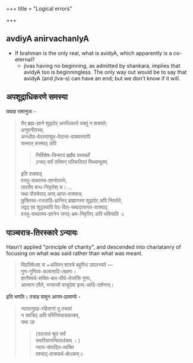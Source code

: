 +++
title = "Logical errors"

+++


## avdiyA anirvachanIyA
- If brahman is the only real, what is avidyA, which apparently is a co-eternal? 
  - jivas having no beginning, as admitted by shankara, implies that avidyA too is beginningless. The only way out would be to say that avidyA (and jIva-s) can have an end; but we don't know if it will. 

## अपशूद्राधिकरणे समस्या 
यथाह रामानुजः - 

> तैर् ब्रह्म-ज्ञाने शूद्रादेर् अनधिकारो वक्तुं न शक्यते;  
अनुपनीतस्य,  
अनधीत-वेदस्याश्रुत-वेदान्त-वाक्यस्यापि  
यस्मात् कस्माद् अपि 
> 
>>  निर्विशेष-चिन्मात्रं ब्रह्मैव परमार्थो  
ऽन्यत् सर्वं तस्मिन् परिकल्पितं मिथ्याभूतम्  
> 
> इति वाक्याद्  
वस्तु-याथात्म्य-ज्ञानोत्पत्तेः,  
तावतैव बन्ध-निवृत्तेश् च।  …  
यथा पौरुषेयाद् अप्य् आप्त-वाक्याच्  
छुक्तिका-रजतादि-भ्रान्तिर् ब्राह्मणस्य शूद्रादेर् अपि निवर्तते,  
तद्वद् एव शूद्रस्यापि वेद-वित्-सम्प्रदायागत-वाक्याद्  
वस्तु-याथात्म्य-ज्ञानेन जगद्-भ्रम-निवृत्तिर् अपि भविष्यति ॥


## पाञ्चरात्र-तिरस्कारे ऽन्यायः
Hasn't applied "principle of charity", and descended into charlatanry of focusing on what was said rather than what was meant.

> विप्रतिषेधश् च +अस्मिन् शास्त्रे बहुविध उपलभ्यते —  
गुण-गुणित्व-कल्पनादि-लक्षणः।  
ज्ञानैश्वर्य-शक्ति-बल-वीर्य-तेजांसि गुणाः,  
आत्मान एवैते, भगवन्तो वासुदेवा इत्य्-आदि-दर्शनात्।  

इति भणति। तत्राह यामुन आगम-प्रामाण्ये -

> न्यायानुग्रह-रहितानां तु वचसां  
न क्वचिद् अपि परिनिश्चायकत्वम्,  
यथा ऽह 
> 
> > (पदजातं श्रुतं सर्वं  
स्मारितानन्वितार्धकम् । )  
न्याय-संपादित-व्यक्ति  
पश्चाद्-वाक्यार्थ-बोधकम्॥ 

